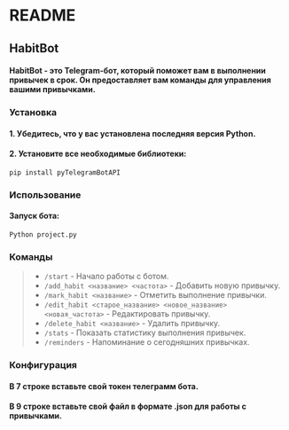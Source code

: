 # README

## HabitBot

#### HabitBot - это Telegram-бот, который поможет вам в выполнении привычек в срок. Он предоставляет вам команды для управления вашими привычками.

### Установка

#### 1. Убедитесь, что у вас установлена последняя версия Python.

#### 2. Установите все необходимые библиотеки:

```
pip install pyTelegramBotAPI
```

### Использование

#### Запуск бота:

```
Python project.py
```

### Команды

> - `/start` - Начало работы с ботом.
> - `/add_habit <название> <частота>` - Добавить новую привычку.
> - `/mark_habit <название>` - Отметить выполнение привычки.
> - `/edit_habit <старое_название> <новое_название> <новая_частота>` - Редактировать привычку.
> - `/delete_habit <название>` - Удалить привычку.
> - `/stats` - Показать статистику выполнения привычек.
> - `/reminders` - Напоминание о сегодняшних привычках.

### Конфигурация

#### В 7 строке вставьте свой токен телеграмм бота.
#### В 9 строке вставьте свой файл в формате .json для работы с привычками.